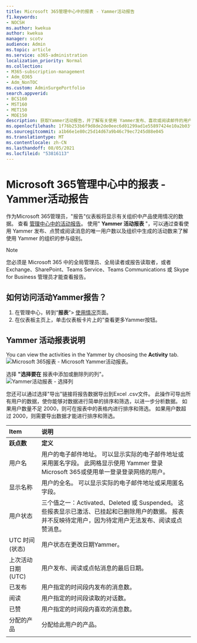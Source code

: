 ```yaml
---
title: Microsoft 365管理中心中的报表 - Yammer活动报告
f1.keywords:
- NOCSH
ms.author: kwekua
author: kwekua
manager: scotv
audience: Admin
ms.topic: article
ms.service: o365-administration
localization_priority: Normal
ms.collection:
- M365-subscription-management
- Adm_O365
- Adm_NonTOC
ms.custom: AdminSurgePortfolio
search.appverid:
- BCS160
- MST160
- MET150
- MOE150
description: 获取Yammer活动报告，并了解有关使用 Yammer发布、喜欢或阅读邮件的用户数量。
ms.openlocfilehash: 1f76b253b6f9d8de2de0eec6d01299ad1e55897424e10a2b03f00171f32183ed
ms.sourcegitcommit: a1b66e1e80c25d14d67a9b46c79ec7245d88e045
ms.translationtype: MT
ms.contentlocale: zh-CN
ms.lasthandoff: 08/05/2021
ms.locfileid: "53816113"
---
```

# <a name="microsoft-365-reports-in-the-admin-center---yammer-activity-report"></a>Microsoft 365管理中心中的报表 - Yammer活动报告

作为Microsoft 365管理员，"报告"仪表板将显示有关组织中产品使用情况的数据。 查看 [管理中心中的活动报告](activity-reports.md)。 使用" **Yammer 活动报表** "，可以通过查看使用 Yammer 发布、点赞或阅读消息的唯一用户数以及组织中生成的活动数来了解使用 Yammer 的组织的参与级别。 
  
> [!NOTE]
> 您必须是 Microsoft 365 中的全局管理员、全局读者或报告读取者，或者 Exchange、SharePoint、Teams Service、Teams Communications 或 Skype for Business 管理员才能查看报告。  
 
## <a name="how-do-i-get-to-the-yammer-activity-report"></a>如何访问活动Yammer报告？

1. 在管理中心，转到“**报表**”\> <a href="https://go.microsoft.com/fwlink/p/?linkid=2074756" target="_blank">使用情况</a>页面。 
2. 在仪表板主页上，单击仪表板卡片上的"查看更多Yammer按钮。

  
## <a name="interpret-the-yammer-activity-report"></a>Yammer 活动报表说明

You can view the activities in the Yammer by choosing the **Activity** tab.<br/>![Microsoft 365报表 - Microsoft Yammer活动报表。](../../media/9b251183-c2b3-430c-ab2d-58bf11e7e3ae.png)

选择 **"选择要在** 报表中添加或删除列的列"。  <br/> ![Yammer活动报表 - 选择列](../../media/7ef6351d-f7e9-4504-913d-2c2df9062bf6.png)

您还可以通过选择"导出"链接将报告数据导出到Excel .csv文件。  此操作可导出所有用户的数据，使你能够对数据进行简单的排序和筛选，以进一步分析数据。 如果用户数量不足 2000，则可在报表中的表格内进行排序和筛选。 如果用户数超过 2000，则需要导出数据才能进行排序和筛选。 
  
|Item|说明|
|:-----|:-----|
|**跃点数**|**定义**|
|用户名  <br/> |用户的电子邮件地址。 可以显示实际的电子邮件地址或采用匿名字段。 此网格显示使用 Yammer 登录Microsoft 365或使用单一登录登录网络的用户。 <br/> |
|显示名称  <br/> |用户的全名。 可以显示实际的电子邮件地址或采用匿名字段。  <br/> |
|用户状态  <br/> |三个值之一：Activated、Deleted 或 Suspended。 这些报表显示已激活、已挂起和已删除用户的数据。 报表并不反映待定用户，因为待定用户无法发布、阅读或点赞消息。  <br/> |
|UTC 时间 (状态)   <br/> |用户状态在更改日期Yammer。  <br/> |
|上次活动日期 (UTC)   <br/> | 用户发布、阅读或点帖消息的最后日期。  <br/> |
|已发布  <br/> |用户指定的时间段内发布的消息数。 <br/>|
|阅读  <br/> |用户指定的时间段读取的对话数。  <br/> |
|已赞  <br/> |用户指定的时间段内喜欢的消息数。  <br/>|
|分配的产品  <br/> |分配给此用户的产品。|
|||